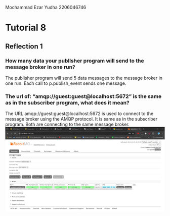 Mochammad Ezar Yudha 2206046746
<h1>Tutorial 8</h1>
<h2>Reflection 1</h2>
<h3>How many data your publlsher program will send to the message broker in one
run?</h3>
The publisher program will send 5 data messages to the message broker in one run. Each call to p.publish_event sends one message.
<h3>The url of: “amqp://guest:guest@localhost:5672” is the same as in the subscriber
program, what does it mean?</h3>
The URL amqp://guest:guest@localhost:5672 is used to connect to the message broker using the AMQP protocol. It is same as in the subscriber program. Both are connecting to the same message broker.

<img src= "images/image1.jpg">